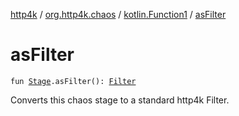 [http4k](../../index.md) / [org.http4k.chaos](../index.md) / [kotlin.Function1](index.md) / [asFilter](./as-filter.md)

# asFilter

`fun `[`Stage`](../-stage.md)`.asFilter(): `[`Filter`](../../org.http4k.core/-filter.md)

Converts this chaos stage to a standard http4k Filter.

